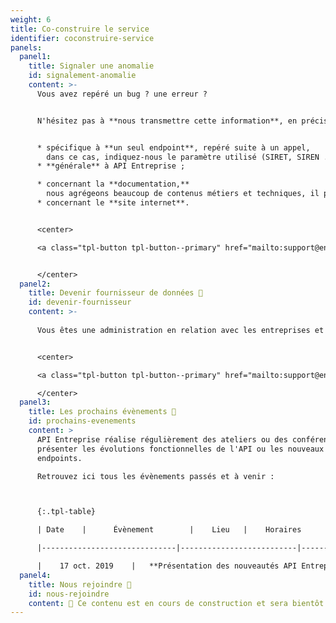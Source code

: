 ```yaml
---
weight: 6
title: Co-construire le service
identifier: coconstruire-service
panels:
  panel1:
    title: Signaler une anomalie
    id: signalement-anomalie
    content: >-
      Vous avez repéré un bug ? une erreur ?


      N'hésitez pas à **nous transmettre cette information**, en précisant s'il s'agit d'une anomalie :


      * spécifique à **un seul endpoint**, repéré suite à un appel,
        dans ce cas, indiquez-nous le paramètre utilisé (SIRET, SIREN ...) ;
      * **générale** à API Entreprise ;

      * concernant la **documentation,**
        nous agrégeons beaucoup de contenus métiers et techniques, il peut arriver qu'une erreur se soit glissée, ou bien que la documentation n'ait pas été mise à jour suffisamment rapidement. Précisez-nous autant que possible l'emplacement du bug avec une capture d'écran par exemple. Indiquez-nous si possible la version de votre navigateur ;
      * concernant le **site internet**.


      <center>

      <a class="tpl-button tpl-button--primary" href="mailto:support@entreprise.api.gouv.fr?subject=Signalement d'un bug">Signaler un bug ou une erreur</a>


      </center>
  panel2:
    title: Devenir fournisseur de données 📂
    id: devenir-fournisseur
    content: >-
      
      Vous êtes une administration en relation avec les entreprises et les associations ? Vous avez des données et souhaitez les faire circuler inter-administration dans le cadre du "Dîtes-le-nous-une fois" ?


      <center>

      <a class="tpl-button tpl-button--primary" href="mailto:support@entreprise.api.gouv.fr?subject=Devenir fournisseur de données chez API Entreprise">Contactez-nous !</a>

      </center>
  panel3:
    title: Les prochains évènements 📆
    id: prochains-evenements
    content: >
      API Entreprise réalise régulièrement des ateliers ou des conférences pour
      présenter les évolutions fonctionnelles de l'API ou les nouveaux
      endpoints.

      Retrouvez ici tous les évènements passés et à venir : 



      {:.tpl-table}

      | Date    |      Évènement        |    Lieu   |    Horaires      |  Annexes    |    

      |------------------------------|--------------------------|-------------------------------------------|---------------------|---------------------|

      |    17 oct. 2019    |   **Présentation des nouveautés API Entreprise**<br>Évolutions réglementaires, nouvelles données disponibles...  |  DINUM, 20 avenue de Ségur, 75007 Paris  |  14:00-17:00        |   /    | 
  panel4:
    title: Nous rejoindre 💼
    id: nous-rejoindre
    content: 🚧 Ce contenu est en cours de construction et sera bientôt disponible. 🚧
---
```

